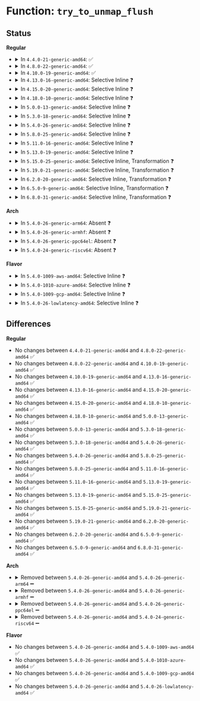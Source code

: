 # Function: <code>try_to_unmap_flush</code>

## Status
<b>Regular</b>
<ul>
<li>
<details>
<summary>In <code>4.4.0-21-generic-amd64</code>: ✅</summary>

```c
void try_to_unmap_flush()
```

```json
{
  "name": "try_to_unmap_flush",
  "collision_type": "Unique Global",
  "inline_type": "No",
  "funcs": [
    {
      "addr": 18446744071580722704,
      "name": "try_to_unmap_flush",
      "external": true,
      "loc": "mm/rmap.c:609",
      "file": "mm/rmap.c",
      "inline": "seen, unknown",
      "caller_inline": [],
      "caller_func": [
        "mm/vmscan.c:shrink_page_list",
        "mm/rmap.c:try_to_unmap_flush_dirty"
      ]
    }
  ],
  "symbols": [
    {
      "addr": 18446744071580722704,
      "name": "try_to_unmap_flush",
      "section": ".text",
      "bind": "STB_GLOBAL",
      "size": 303
    }
  ]
}
```
</details>
</li>
<li>
<details>
<summary>In <code>4.8.0-22-generic-amd64</code>: ✅</summary>

```c
void try_to_unmap_flush()
```

```json
{
  "name": "try_to_unmap_flush",
  "collision_type": "Unique Global",
  "inline_type": "No",
  "funcs": [
    {
      "addr": 18446744071580839904,
      "name": "try_to_unmap_flush",
      "external": true,
      "loc": "mm/rmap.c:578",
      "file": "mm/rmap.c",
      "inline": "seen, unknown",
      "caller_inline": [],
      "caller_func": [
        "mm/vmscan.c:shrink_page_list",
        "mm/rmap.c:try_to_unmap_flush_dirty"
      ]
    }
  ],
  "symbols": [
    {
      "addr": 18446744071580839904,
      "name": "try_to_unmap_flush",
      "section": ".text",
      "bind": "STB_GLOBAL",
      "size": 261
    }
  ]
}
```
</details>
</li>
<li>
<details>
<summary>In <code>4.10.0-19-generic-amd64</code>: ✅</summary>

```c
void try_to_unmap_flush()
```

```json
{
  "name": "try_to_unmap_flush",
  "collision_type": "Unique Global",
  "inline_type": "No",
  "funcs": [
    {
      "addr": 18446744071580910464,
      "name": "try_to_unmap_flush",
      "external": true,
      "loc": "mm/rmap.c:577",
      "file": "mm/rmap.c",
      "inline": "seen, unknown",
      "caller_inline": [],
      "caller_func": [
        "mm/vmscan.c:shrink_page_list",
        "mm/rmap.c:try_to_unmap_flush_dirty"
      ]
    }
  ],
  "symbols": [
    {
      "addr": 18446744071580910464,
      "name": "try_to_unmap_flush",
      "section": ".text",
      "bind": "STB_GLOBAL",
      "size": 255
    }
  ]
}
```
</details>
</li>
<li>
<details>
<summary>In <code>4.13.0-16-generic-amd64</code>: Selective Inline ❓</summary>

```c
void try_to_unmap_flush()
```

```json
{
  "name": "try_to_unmap_flush",
  "collision_type": "Unique Global",
  "inline_type": "Selective",
  "funcs": [
    {
      "addr": 18446744071580956924,
      "name": "try_to_unmap_flush",
      "external": true,
      "loc": "mm/rmap.c:579",
      "file": "mm/rmap.c",
      "inline": "not declared, inlined",
      "caller_inline": [
        "mm/rmap.c:try_to_unmap_flush_dirty"
      ],
      "caller_func": [
        "mm/vmscan.c:shrink_page_list"
      ]
    }
  ],
  "symbols": [
    {
      "addr": 18446744071580956832,
      "name": "try_to_unmap_flush",
      "section": ".text",
      "bind": "STB_GLOBAL",
      "size": 57
    }
  ]
}
```
</details>
</li>
<li>
<details>
<summary>In <code>4.15.0-20-generic-amd64</code>: Selective Inline ❓</summary>

```c
void try_to_unmap_flush()
```

```json
{
  "name": "try_to_unmap_flush",
  "collision_type": "Unique Global",
  "inline_type": "Selective",
  "funcs": [
    {
      "addr": 18446744071581058556,
      "name": "try_to_unmap_flush",
      "external": true,
      "loc": "mm/rmap.c:580",
      "file": "mm/rmap.c",
      "inline": "not declared, inlined",
      "caller_inline": [
        "mm/rmap.c:try_to_unmap_flush_dirty"
      ],
      "caller_func": [
        "mm/vmscan.c:shrink_page_list"
      ]
    }
  ],
  "symbols": [
    {
      "addr": 18446744071581058464,
      "name": "try_to_unmap_flush",
      "section": ".text",
      "bind": "STB_GLOBAL",
      "size": 57
    }
  ]
}
```
</details>
</li>
<li>
<details>
<summary>In <code>4.18.0-10-generic-amd64</code>: Selective Inline ❓</summary>

```c
void try_to_unmap_flush()
```

```json
{
  "name": "try_to_unmap_flush",
  "collision_type": "Unique Global",
  "inline_type": "Selective",
  "funcs": [
    {
      "addr": 18446744071581197308,
      "name": "try_to_unmap_flush",
      "external": true,
      "loc": "mm/rmap.c:581",
      "file": "mm/rmap.c",
      "inline": "not declared, inlined",
      "caller_inline": [
        "mm/rmap.c:try_to_unmap_flush_dirty"
      ],
      "caller_func": [
        "mm/vmscan.c:shrink_page_list"
      ]
    }
  ],
  "symbols": [
    {
      "addr": 18446744071581197216,
      "name": "try_to_unmap_flush",
      "section": ".text",
      "bind": "STB_GLOBAL",
      "size": 52
    }
  ]
}
```
</details>
</li>
<li>
<details>
<summary>In <code>5.0.0-13-generic-amd64</code>: Selective Inline ❓</summary>

```c
void try_to_unmap_flush()
```

```json
{
  "name": "try_to_unmap_flush",
  "collision_type": "Unique Global",
  "inline_type": "Selective",
  "funcs": [
    {
      "addr": 18446744071581280652,
      "name": "try_to_unmap_flush",
      "external": true,
      "loc": "mm/rmap.c:581",
      "file": "mm/rmap.c",
      "inline": "not declared, inlined",
      "caller_inline": [
        "mm/rmap.c:try_to_unmap_flush_dirty"
      ],
      "caller_func": [
        "mm/vmscan.c:shrink_page_list"
      ]
    }
  ],
  "symbols": [
    {
      "addr": 18446744071581280560,
      "name": "try_to_unmap_flush",
      "section": ".text",
      "bind": "STB_GLOBAL",
      "size": 52
    }
  ]
}
```
</details>
</li>
<li>
<details>
<summary>In <code>5.3.0-18-generic-amd64</code>: Selective Inline ❓</summary>

```c
void try_to_unmap_flush()
```

```json
{
  "name": "try_to_unmap_flush",
  "collision_type": "Unique Global",
  "inline_type": "Selective",
  "funcs": [
    {
      "addr": 18446744071581355276,
      "name": "try_to_unmap_flush",
      "external": true,
      "loc": "mm/rmap.c:581",
      "file": "mm/rmap.c",
      "inline": "not declared, inlined",
      "caller_inline": [
        "mm/rmap.c:try_to_unmap_flush_dirty"
      ],
      "caller_func": [
        "mm/vmscan.c:shrink_page_list"
      ]
    }
  ],
  "symbols": [
    {
      "addr": 18446744071581355184,
      "name": "try_to_unmap_flush",
      "section": ".text",
      "bind": "STB_GLOBAL",
      "size": 52
    }
  ]
}
```
</details>
</li>
<li>
<details>
<summary>In <code>5.4.0-26-generic-amd64</code>: Selective Inline ❓</summary>

```c
void try_to_unmap_flush()
```

```json
{
  "name": "try_to_unmap_flush",
  "collision_type": "Unique Global",
  "inline_type": "Selective",
  "funcs": [
    {
      "addr": 18446744071581414812,
      "name": "try_to_unmap_flush",
      "external": true,
      "loc": "mm/rmap.c:582",
      "file": "mm/rmap.c",
      "inline": "not declared, inlined",
      "caller_inline": [
        "mm/rmap.c:try_to_unmap_flush_dirty"
      ],
      "caller_func": [
        "mm/vmscan.c:shrink_page_list"
      ]
    }
  ],
  "symbols": [
    {
      "addr": 18446744071581414720,
      "name": "try_to_unmap_flush",
      "section": ".text",
      "bind": "STB_GLOBAL",
      "size": 52
    }
  ]
}
```
</details>
</li>
<li>
<details>
<summary>In <code>5.8.0-25-generic-amd64</code>: Selective Inline ❓</summary>

```c
void try_to_unmap_flush()
```

```json
{
  "name": "try_to_unmap_flush",
  "collision_type": "Unique Global",
  "inline_type": "Selective",
  "funcs": [
    {
      "addr": 18446744071581615890,
      "name": "try_to_unmap_flush",
      "external": true,
      "loc": "mm/rmap.c:595",
      "file": "mm/rmap.c",
      "inline": "not declared, inlined",
      "caller_inline": [
        "mm/rmap.c:try_to_unmap_flush_dirty"
      ],
      "caller_func": [
        "mm/vmscan.c:shrink_page_list"
      ]
    }
  ],
  "symbols": [
    {
      "addr": 18446744071581615792,
      "name": "try_to_unmap_flush",
      "section": ".text",
      "bind": "STB_GLOBAL",
      "size": 55
    }
  ]
}
```
</details>
</li>
<li>
<details>
<summary>In <code>5.11.0-16-generic-amd64</code>: Selective Inline ❓</summary>

```c
void try_to_unmap_flush()
```

```json
{
  "name": "try_to_unmap_flush",
  "collision_type": "Unique Global",
  "inline_type": "Selective",
  "funcs": [
    {
      "addr": 18446744071581662882,
      "name": "try_to_unmap_flush",
      "external": true,
      "loc": "mm/rmap.c:595",
      "file": "mm/rmap.c",
      "inline": "not declared, inlined",
      "caller_inline": [
        "mm/rmap.c:try_to_unmap_flush_dirty"
      ],
      "caller_func": [
        "mm/vmscan.c:shrink_page_list"
      ]
    }
  ],
  "symbols": [
    {
      "addr": 18446744071581662784,
      "name": "try_to_unmap_flush",
      "section": ".text",
      "bind": "STB_GLOBAL",
      "size": 55
    }
  ]
}
```
</details>
</li>
<li>
<details>
<summary>In <code>5.13.0-19-generic-amd64</code>: Selective Inline ❓</summary>

```c
void try_to_unmap_flush()
```

```json
{
  "name": "try_to_unmap_flush",
  "collision_type": "Unique Global",
  "inline_type": "Selective",
  "funcs": [
    {
      "addr": 18446744071581684866,
      "name": "try_to_unmap_flush",
      "external": true,
      "loc": "mm/rmap.c:602",
      "file": "mm/rmap.c",
      "inline": "not declared, inlined",
      "caller_inline": [
        "mm/rmap.c:try_to_unmap_flush_dirty"
      ],
      "caller_func": [
        "mm/vmscan.c:shrink_page_list"
      ]
    }
  ],
  "symbols": [
    {
      "addr": 18446744071581684768,
      "name": "try_to_unmap_flush",
      "section": ".text",
      "bind": "STB_GLOBAL",
      "size": 55
    }
  ]
}
```
</details>
</li>
<li>
<details>
<summary>In <code>5.15.0-25-generic-amd64</code>: Selective Inline, Transformation ❓</summary>

```c
void try_to_unmap_flush()
```

```json
{
  "name": "try_to_unmap_flush",
  "collision_type": "Unique Global",
  "inline_type": "Selective",
  "funcs": [
    {
      "addr": 18446744071581954271,
      "name": "try_to_unmap_flush",
      "external": true,
      "loc": "mm/rmap.c:603",
      "file": "mm/rmap.c",
      "inline": "not declared, inlined",
      "caller_inline": [
        "mm/rmap.c:try_to_unmap_flush_dirty"
      ],
      "caller_func": [
        "mm/vmscan.c:shrink_page_list"
      ]
    }
  ],
  "symbols": [
    {
      "addr": 18446744071592201492,
      "name": "try_to_unmap_flush.cold",
      "section": ".text",
      "bind": "STB_LOCAL",
      "size": 20
    },
    {
      "addr": 18446744071581954144,
      "name": "try_to_unmap_flush",
      "section": ".text",
      "bind": "STB_GLOBAL",
      "size": 73
    }
  ]
}
```
</details>
</li>
<li>
<details>
<summary>In <code>5.19.0-21-generic-amd64</code>: Selective Inline, Transformation ❓</summary>

```c
void try_to_unmap_flush()
```

```json
{
  "name": "try_to_unmap_flush",
  "collision_type": "Unique Global",
  "inline_type": "Selective",
  "funcs": [
    {
      "addr": 18446744071582369209,
      "name": "try_to_unmap_flush",
      "external": true,
      "loc": "mm/rmap.c:617",
      "file": "mm/rmap.c",
      "inline": "not declared, inlined",
      "caller_inline": [
        "mm/rmap.c:try_to_unmap_flush_dirty"
      ],
      "caller_func": [
        "mm/vmscan.c:shrink_page_list",
        "mm/khugepaged.c:collapse_file",
        "mm/khugepaged.c:collapse_file",
        "mm/khugepaged.c:collapse_file",
        "mm/khugepaged.c:collapse_file",
        "mm/khugepaged.c:collapse_file",
        "mm/khugepaged.c:collapse_file"
      ]
    }
  ],
  "symbols": [
    {
      "addr": 18446744071593978254,
      "name": "try_to_unmap_flush.cold",
      "section": ".text",
      "bind": "STB_LOCAL",
      "size": 20
    },
    {
      "addr": 18446744071582369056,
      "name": "try_to_unmap_flush",
      "section": ".text",
      "bind": "STB_GLOBAL",
      "size": 88
    }
  ]
}
```
</details>
</li>
<li>
<details>
<summary>In <code>6.2.0-20-generic-amd64</code>: Selective Inline, Transformation ❓</summary>

```c
void try_to_unmap_flush()
```

```json
{
  "name": "try_to_unmap_flush",
  "collision_type": "Unique Global",
  "inline_type": "Selective",
  "funcs": [
    {
      "addr": 18446744071582870649,
      "name": "try_to_unmap_flush",
      "external": true,
      "loc": "mm/rmap.c:612",
      "file": "mm/rmap.c",
      "inline": "not declared, inlined",
      "caller_inline": [
        "mm/rmap.c:try_to_unmap_flush_dirty"
      ],
      "caller_func": [
        "mm/vmscan.c:shrink_folio_list",
        "mm/khugepaged.c:collapse_file",
        "mm/khugepaged.c:collapse_file",
        "mm/khugepaged.c:collapse_file",
        "mm/khugepaged.c:collapse_file",
        "mm/khugepaged.c:collapse_file"
      ]
    }
  ],
  "symbols": [
    {
      "addr": 18446744071596034109,
      "name": "try_to_unmap_flush.cold",
      "section": ".text",
      "bind": "STB_LOCAL",
      "size": 20
    },
    {
      "addr": 18446744071582870480,
      "name": "try_to_unmap_flush",
      "section": ".text",
      "bind": "STB_GLOBAL",
      "size": 88
    }
  ]
}
```
</details>
</li>
<li>
<details>
<summary>In <code>6.5.0-9-generic-amd64</code>: Selective Inline, Transformation ❓</summary>

```c
void try_to_unmap_flush()
```

```json
{
  "name": "try_to_unmap_flush",
  "collision_type": "Unique Global",
  "inline_type": "Selective",
  "funcs": [
    {
      "addr": 18446744071583087833,
      "name": "try_to_unmap_flush",
      "external": true,
      "loc": "mm/rmap.c:614",
      "file": "mm/rmap.c",
      "inline": "not declared, inlined",
      "caller_inline": [
        "mm/rmap.c:try_to_unmap_flush_dirty"
      ],
      "caller_func": [
        "mm/vmscan.c:shrink_folio_list",
        "mm/migrate.c:migrate_pages_batch",
        "mm/migrate.c:migrate_pages_batch",
        "mm/khugepaged.c:collapse_file",
        "mm/khugepaged.c:collapse_file",
        "mm/khugepaged.c:collapse_file",
        "mm/khugepaged.c:collapse_file",
        "mm/khugepaged.c:collapse_file",
        "mm/khugepaged.c:collapse_file",
        "mm/khugepaged.c:collapse_file"
      ]
    }
  ],
  "symbols": [
    {
      "addr": 18446744071596556162,
      "name": "try_to_unmap_flush.cold",
      "section": ".text",
      "bind": "STB_LOCAL",
      "size": 20
    },
    {
      "addr": 18446744071583087664,
      "name": "try_to_unmap_flush",
      "section": ".text",
      "bind": "STB_GLOBAL",
      "size": 83
    }
  ]
}
```
</details>
</li>
<li>
<details>
<summary>In <code>6.8.0-31-generic-amd64</code>: Selective Inline, Transformation ❓</summary>

```c
void try_to_unmap_flush()
```

```json
{
  "name": "try_to_unmap_flush",
  "collision_type": "Unique Global",
  "inline_type": "Selective",
  "funcs": [
    {
      "addr": 18446744071583270281,
      "name": "try_to_unmap_flush",
      "external": true,
      "loc": "mm/rmap.c:644",
      "file": "mm/rmap.c",
      "inline": "not declared, inlined",
      "caller_inline": [
        "mm/rmap.c:try_to_unmap_flush_dirty"
      ],
      "caller_func": [
        "mm/vmscan.c:shrink_folio_list",
        "mm/migrate.c:migrate_pages_batch",
        "mm/migrate.c:migrate_pages_batch",
        "mm/huge_memory.c:split_huge_page_to_list",
        "mm/khugepaged.c:collapse_file",
        "mm/khugepaged.c:collapse_file",
        "mm/khugepaged.c:collapse_file",
        "mm/khugepaged.c:collapse_file"
      ]
    }
  ],
  "symbols": [
    {
      "addr": 18446744071597460400,
      "name": "try_to_unmap_flush.cold",
      "section": ".text",
      "bind": "STB_LOCAL",
      "size": 20
    },
    {
      "addr": 18446744071583270112,
      "name": "try_to_unmap_flush",
      "section": ".text",
      "bind": "STB_GLOBAL",
      "size": 83
    }
  ]
}
```
</details>
</li>
</ul>
<b>Arch</b>
<ul>
<li>
<details>
<summary>In <code>5.4.0-26-generic-arm64</code>: Absent ❓</summary>

```json
{
  "name": "try_to_unmap_flush",
  "collision_type": "Unique Static",
  "inline_type": "Full",
  "funcs": [
    {
      "addr": 0,
      "name": "try_to_unmap_flush",
      "external": false,
      "loc": "mm/internal.h:548",
      "file": "mm/vmscan.c",
      "inline": "declared, inlined",
      "caller_inline": [],
      "caller_func": []
    }
  ],
  "symbols": []
}
```
</details>
</li>
<li>
<details>
<summary>In <code>5.4.0-26-generic-armhf</code>: Absent ❓</summary>

```json
{
  "name": "try_to_unmap_flush",
  "collision_type": "Unique Static",
  "inline_type": "Full",
  "funcs": [
    {
      "addr": 0,
      "name": "try_to_unmap_flush",
      "external": false,
      "loc": "mm/internal.h:548",
      "file": "mm/vmscan.c",
      "inline": "declared, inlined",
      "caller_inline": [],
      "caller_func": []
    }
  ],
  "symbols": []
}
```
</details>
</li>
<li>
<details>
<summary>In <code>5.4.0-26-generic-ppc64el</code>: Absent ❓</summary>

```json
{
  "name": "try_to_unmap_flush",
  "collision_type": "Unique Static",
  "inline_type": "Full",
  "funcs": [
    {
      "addr": 0,
      "name": "try_to_unmap_flush",
      "external": false,
      "loc": "mm/internal.h:548",
      "file": "mm/vmscan.c",
      "inline": "declared, inlined",
      "caller_inline": [],
      "caller_func": []
    }
  ],
  "symbols": []
}
```
</details>
</li>
<li>
<details>
<summary>In <code>5.4.0-24-generic-riscv64</code>: Absent ❓</summary>

```json
{
  "name": "try_to_unmap_flush",
  "collision_type": "Unique Static",
  "inline_type": "Full",
  "funcs": [
    {
      "addr": 0,
      "name": "try_to_unmap_flush",
      "external": false,
      "loc": "mm/internal.h:548",
      "file": "mm/vmscan.c",
      "inline": "declared, inlined",
      "caller_inline": [],
      "caller_func": []
    }
  ],
  "symbols": []
}
```
</details>
</li>
</ul>
<b>Flavor</b>
<ul>
<li>
<details>
<summary>In <code>5.4.0-1009-aws-amd64</code>: Selective Inline ❓</summary>

```c
void try_to_unmap_flush()
```

```json
{
  "name": "try_to_unmap_flush",
  "collision_type": "Unique Global",
  "inline_type": "Selective",
  "funcs": [
    {
      "addr": 18446744071581383660,
      "name": "try_to_unmap_flush",
      "external": true,
      "loc": "mm/rmap.c:582",
      "file": "mm/rmap.c",
      "inline": "not declared, inlined",
      "caller_inline": [
        "mm/rmap.c:try_to_unmap_flush_dirty"
      ],
      "caller_func": [
        "mm/vmscan.c:shrink_page_list"
      ]
    }
  ],
  "symbols": [
    {
      "addr": 18446744071581383568,
      "name": "try_to_unmap_flush",
      "section": ".text",
      "bind": "STB_GLOBAL",
      "size": 52
    }
  ]
}
```
</details>
</li>
<li>
<details>
<summary>In <code>5.4.0-1010-azure-amd64</code>: Selective Inline ❓</summary>

```c
void try_to_unmap_flush()
```

```json
{
  "name": "try_to_unmap_flush",
  "collision_type": "Unique Global",
  "inline_type": "Selective",
  "funcs": [
    {
      "addr": 18446744071581326476,
      "name": "try_to_unmap_flush",
      "external": true,
      "loc": "mm/rmap.c:582",
      "file": "mm/rmap.c",
      "inline": "not declared, inlined",
      "caller_inline": [
        "mm/rmap.c:try_to_unmap_flush_dirty"
      ],
      "caller_func": [
        "mm/vmscan.c:shrink_page_list"
      ]
    }
  ],
  "symbols": [
    {
      "addr": 18446744071581326384,
      "name": "try_to_unmap_flush",
      "section": ".text",
      "bind": "STB_GLOBAL",
      "size": 52
    }
  ]
}
```
</details>
</li>
<li>
<details>
<summary>In <code>5.4.0-1009-gcp-amd64</code>: Selective Inline ❓</summary>

```c
void try_to_unmap_flush()
```

```json
{
  "name": "try_to_unmap_flush",
  "collision_type": "Unique Global",
  "inline_type": "Selective",
  "funcs": [
    {
      "addr": 18446744071581374860,
      "name": "try_to_unmap_flush",
      "external": true,
      "loc": "mm/rmap.c:582",
      "file": "mm/rmap.c",
      "inline": "not declared, inlined",
      "caller_inline": [
        "mm/rmap.c:try_to_unmap_flush_dirty"
      ],
      "caller_func": [
        "mm/vmscan.c:shrink_page_list"
      ]
    }
  ],
  "symbols": [
    {
      "addr": 18446744071581374768,
      "name": "try_to_unmap_flush",
      "section": ".text",
      "bind": "STB_GLOBAL",
      "size": 52
    }
  ]
}
```
</details>
</li>
<li>
<details>
<summary>In <code>5.4.0-26-lowlatency-amd64</code>: Selective Inline ❓</summary>

```c
void try_to_unmap_flush()
```

```json
{
  "name": "try_to_unmap_flush",
  "collision_type": "Unique Global",
  "inline_type": "Selective",
  "funcs": [
    {
      "addr": 18446744071581438716,
      "name": "try_to_unmap_flush",
      "external": true,
      "loc": "mm/rmap.c:582",
      "file": "mm/rmap.c",
      "inline": "not declared, inlined",
      "caller_inline": [
        "mm/rmap.c:try_to_unmap_flush_dirty"
      ],
      "caller_func": [
        "mm/vmscan.c:shrink_page_list"
      ]
    }
  ],
  "symbols": [
    {
      "addr": 18446744071581438624,
      "name": "try_to_unmap_flush",
      "section": ".text",
      "bind": "STB_GLOBAL",
      "size": 52
    }
  ]
}
```
</details>
</li>
</ul>

## Differences
<b>Regular</b>
<ul>
<li>
No changes between <code>4.4.0-21-generic-amd64</code> and <code>4.8.0-22-generic-amd64</code> ✅
</li>
<li>
No changes between <code>4.8.0-22-generic-amd64</code> and <code>4.10.0-19-generic-amd64</code> ✅
</li>
<li>
No changes between <code>4.10.0-19-generic-amd64</code> and <code>4.13.0-16-generic-amd64</code> ✅
</li>
<li>
No changes between <code>4.13.0-16-generic-amd64</code> and <code>4.15.0-20-generic-amd64</code> ✅
</li>
<li>
No changes between <code>4.15.0-20-generic-amd64</code> and <code>4.18.0-10-generic-amd64</code> ✅
</li>
<li>
No changes between <code>4.18.0-10-generic-amd64</code> and <code>5.0.0-13-generic-amd64</code> ✅
</li>
<li>
No changes between <code>5.0.0-13-generic-amd64</code> and <code>5.3.0-18-generic-amd64</code> ✅
</li>
<li>
No changes between <code>5.3.0-18-generic-amd64</code> and <code>5.4.0-26-generic-amd64</code> ✅
</li>
<li>
No changes between <code>5.4.0-26-generic-amd64</code> and <code>5.8.0-25-generic-amd64</code> ✅
</li>
<li>
No changes between <code>5.8.0-25-generic-amd64</code> and <code>5.11.0-16-generic-amd64</code> ✅
</li>
<li>
No changes between <code>5.11.0-16-generic-amd64</code> and <code>5.13.0-19-generic-amd64</code> ✅
</li>
<li>
No changes between <code>5.13.0-19-generic-amd64</code> and <code>5.15.0-25-generic-amd64</code> ✅
</li>
<li>
No changes between <code>5.15.0-25-generic-amd64</code> and <code>5.19.0-21-generic-amd64</code> ✅
</li>
<li>
No changes between <code>5.19.0-21-generic-amd64</code> and <code>6.2.0-20-generic-amd64</code> ✅
</li>
<li>
No changes between <code>6.2.0-20-generic-amd64</code> and <code>6.5.0-9-generic-amd64</code> ✅
</li>
<li>
No changes between <code>6.5.0-9-generic-amd64</code> and <code>6.8.0-31-generic-amd64</code> ✅
</li>
</ul>
<b>Arch</b>
<ul>
<li>
<details>
<summary>Removed between <code>5.4.0-26-generic-amd64</code> and <code>5.4.0-26-generic-arm64</code> ➖</summary>

```c
void try_to_unmap_flush()
```
</details>
</li>
<li>
<details>
<summary>Removed between <code>5.4.0-26-generic-amd64</code> and <code>5.4.0-26-generic-armhf</code> ➖</summary>

```c
void try_to_unmap_flush()
```
</details>
</li>
<li>
<details>
<summary>Removed between <code>5.4.0-26-generic-amd64</code> and <code>5.4.0-26-generic-ppc64el</code> ➖</summary>

```c
void try_to_unmap_flush()
```
</details>
</li>
<li>
<details>
<summary>Removed between <code>5.4.0-26-generic-amd64</code> and <code>5.4.0-24-generic-riscv64</code> ➖</summary>

```c
void try_to_unmap_flush()
```
</details>
</li>
</ul>
<b>Flavor</b>
<ul>
<li>
No changes between <code>5.4.0-26-generic-amd64</code> and <code>5.4.0-1009-aws-amd64</code> ✅
</li>
<li>
No changes between <code>5.4.0-26-generic-amd64</code> and <code>5.4.0-1010-azure-amd64</code> ✅
</li>
<li>
No changes between <code>5.4.0-26-generic-amd64</code> and <code>5.4.0-1009-gcp-amd64</code> ✅
</li>
<li>
No changes between <code>5.4.0-26-generic-amd64</code> and <code>5.4.0-26-lowlatency-amd64</code> ✅
</li>
</ul>
